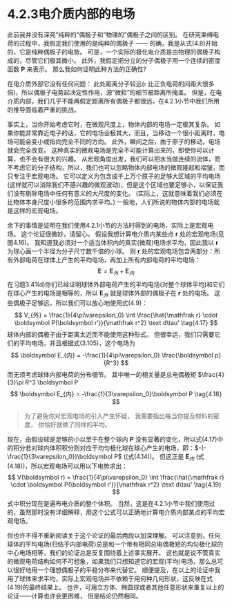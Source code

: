 # 4.2.3电介质内部的电场

此前我并没有深究“纯粹的”偶极子和“物理的”偶极子之间的区别。
在研究束缚电荷的过程中，我假定我们使用的是纯粹的偶极子 —— 的确，我是从式(4.8)开始的，它是纯粹偶极子的电势。
可是，一个实际的极化电介质是由物理的偶极子构成的，尽管它们极其微小。
此外，我假定把分立的分子偶极子用一个连续的密度函数 $\boldsymbol P$ 来表示。
那么我如何证明此种方法的正确性?

在电介质外部它没有任何问题：
此处距离分子较远($\mathfrak r$ 比正负电荷的间距大很多倍)，所以偶极子电势起决定性作用，源“微粒”的细节被距离所掩盖。
但是，在电介质内部，我们几乎不能再假定距离所有偶极子都很远，在4.2.1小节中我们所用的推导面临着严重的挑战。

事实上，当你开始考虑它时，在微观尺度上，物体内部的电场一定极其复杂。
如果你能非常靠近电子的话，它的电场会极其大，而且，当移动一个很小距离时，电场可能会变小或指向完全不同的方向。
此外，瞬间之后，由于原子的移动，电场就会完全改变。
这种真实的微观电场是完全不可能计算出来的，即使你可以计算，也不会有很大的兴趣。
从宏观角度出发，我们可以把水当做连续的流体，而不考虑它的分子结构，所以，我们也可以忽略物体内部电场的微观隆起和褶皱，而只专注于宏观电场。
它可以定义为包含成千上万个原子的足够大区域的平均电场(这样就可以消除我们不感兴趣的微观波动)，但是这个区域也要足够小，以保证我们没有剔除电场中任何有意义的大尺度的变化。
(实际上，这就意味着我们必须在比物体本身尺度小很多的范围内求平均。)
一般地，人们所说的物体内部的电场就是这样的宏观电场。

余下的事情是证明在我们使用4.2.1小节的方法时得到的电场，实际上是宏观电场。
这个论证很微妙，请留心。
假设我想计算电介质内某些点 $\boldsymbol r$ 处的宏观电场(见图4.16)。
我知道我必须对一个适当体积内的真实(微观)电场求平均，因此我以 $\boldsymbol r$ 为球心画一个半径为分子尺寸数千倍的小球。
则 $\boldsymbol r$ 处的宏观电场包含两部分：所有外部电荷在球体上产生的平均电场，再加上所有内部电荷的平均电场：
$$
  \boldsymbol E = \boldsymbol E_{外} + \boldsymbol E_{内}
$$
在习题3.41(d)你们已经证明球体外部电荷产生的平均电场(对整个球体平均)和它们在球心产生的电场是相等的，所以 $\boldsymbol E_{外}$ 就是球体外部的偶极子在 $\boldsymbol r$ 处的电场。
这些偶极子足够远，所以我们可以放心地使用式(4.9)：
$$
  V_{外} = \frac{1}{4\pi\varepsilon_0} \int \frac{\hat{\mathfrak r} \cdot \boldsymbol P(\boldsymbol r')}{\mathfrak r^2} \text d\tau'
  \tag{4.17}
$$
球体内部的偶极子由于距离太近而不能使用这种形式。
但很幸运，我们只需要它们的平均电场，并且根据式(3.105)，这个电场为
$$
  \boldsymbol E_{内} = -\frac{1}{4\pi\varepsilon_0} \frac{\boldsymbol p}{R^3}
$$
而无须考虑球体内部电荷的分布细节。
其中唯一的相关量是总电偶极矩 $\frac{4}{3}\pi R^3 \boldsymbol P
$$
  \boldsymbol E_{内} = -\frac{1}{3\varepsilon_0}\boldsymbol P
  \tag{4.18}
$$

>  为了避免你对宏观电场的引入产生怀疑， 我需要指出每当你提及材料的密度， 你恰好就做了同样的平均。

现在，由假设球是足够的小以至于在整个球内 $\boldsymbol P$ 没有显著的变化，所以式(4.17)中的积分若对球内体积积分则对应于均匀极化球在球心产生的电场，即：$-(-\frac{1}{3\varepsilon_0})\boldsymbol P$ ((式(4.14))。
但这正是 $\boldsymbol E_{内}$ (式(4.18))，所以宏观电场可以用以下电势求出：
$$
  V(\boldsymbol r) = \frac{1}{4\pi\varepsilon_0} \int \frac{\hat{\mathfrak r} \cdot \boldsymbol P(\boldsymbol r')}{\mathfrak r^2} \text d\tau'
  \tag{4.19}
$$
式中积分现在是遍布电介质的整个体积。
当然，这是在4.2.1小节中我们使用过的，虽然那时没有详细解释，用这个公式可以正确地计算电介质内部某点的平均宏观电场。

你也许不得不重新阅读关于这个论证的最后两段以加深理解。
可以注意到，任何球体的平均电场(归结于内部电荷)总是和一个带有相同总电偶极矩的均匀极化球的中心电场相等，我们的论证总是反复围绕着上述事实展开。
这也就是说不管真实的微观电荷结构如何不可想象，如果我们只想知道它的宏观(平均)电场，那么总可以很好地用一个理想偶极子的平稳分布来代替它。
顺便提及，在以上的论证中我用了球体来求平均，实际上宏观电场并不依赖于用何种几何形状，这反映在式(4.19)的最终结果上。
也许，可用立方体、椭圆球或者其他任意形状来重复以上的论证——计算也许会更困难， 但是结论仍然相同。
